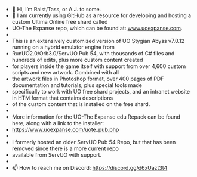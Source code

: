- 👋 Hi, I’m Raist/Tass, or A.J. to some.
- 👀 I am currently using GitHub as a resource for developing and hosting a custom Ultima Online free shard called
- UO-The Expanse repo, which can be found at: www.uoexpanse.com.
- 
- This is an extensively customized version of UO Stygian Abyss v7.0.12 running on a hybrid emulator engine from
- RunUO2.0/Orb3.0/ServUO Pub 54, with thousands of C# files and hundreds of edits, plus more custom content created
- for players inside the game itself with support from over 4,600 custom scripts and new artwork. Combined with all
- the artwork files in Photoshop format, over 400 pages of PDF documentation and tutorials, plus special tools made
- specifically to work with UO free shard projects, and an intranet website in HTM format that contains descriptions
- of the custom content that is installed on the free shard.
- 
- More information for the UO-The Expanse edu Repack can be found here, along with a link to the installer:
- https://www.uoexpanse.com/uote_pub.php
- 
- I formerly hosted an older ServUO Pub 54 Repo, but that has been removed since there is a more current repo
- available from ServUO with support.
- 
- 📫 How to reach me on Discord: https://discord.gg/d6xUazt3t4

<!---
tass23/tass23 is a ✨ special ✨ repository because its `README.md` (this file) appears on your GitHub profile.
You can click the Preview link to take a look at your changes.
--->
